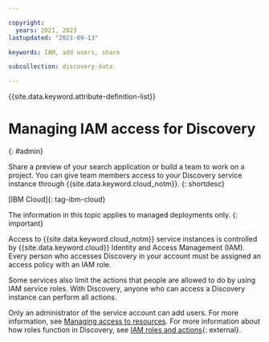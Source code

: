 ```yaml
---

copyright:
  years: 2021, 2023
lastupdated: "2021-09-13"

keywords: IAM, add users, share

subcollection: discovery-data

---
```


{{site.data.keyword.attribute-definition-list}}

# Managing IAM access for Discovery
{: #admin}

Share a preview of your search application or build a team to work on a project. You can give team members access to your Discovery service instance through {{site.data.keyword.cloud_notm}}.
{: shortdesc}

[IBM Cloud]{: tag-ibm-cloud}

The information in this topic applies to managed deployments only.
{: important}

Access to {{site.data.keyword.cloud_notm}} service instances is controlled by {{site.data.keyword.cloud}} Identity and Access Management (IAM). Every person who accesses Discovery in your account must be assigned an access policy with an IAM role.

Some services also limit the actions that people are allowed to do by using IAM service roles. With Discovery, anyone who can access a Discovery instance can perform all actions.

Only an administrator of the service account can add users. For more information, see [Managing access to resources](/docs/account?topic=account-assign-access-resources). For more information about how roles function in Discovery, see [IAM roles and actions](https://cloud.ibm.com/docs/account?topic=account-iam-service-roles-actions#watson-discovery){: external}.
